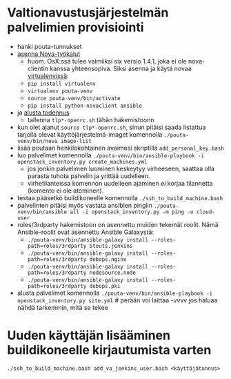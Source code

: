 Valtionavustusjärjestelmän palvelimien provisiointi
===================================================

* hanki pouta-tunnukset
* [asenna Nova-työkalut](https://research.csc.fi/pouta-install-client)
  - huom. OsX:ssä tulee valmiiksi six versio 1.4.1, joka ei ole nova-clientin kanssa yhteensopiva. Siksi asenna ja käytä novaa [virtualenvissä](http://docs.python-guide.org/en/latest/dev/virtualenvs/):
  - `pip install virtualenv`
  - `virtualenv pouta-venv`
  - `source pouta-venv/bin/activate`
  - `pip install python-novaclient ansible`
* ja [alusta todennus](https://research.csc.fi/pouta-credentials)
  - tallenna `tlp*-openrc.sh` tähän hakemistoonn
* kun olet ajanut `source tlp*-openrc.sh`, sinun pitäisi saada listattua tarjolla olevat käyttöjärjestelmä-imaget komennolla `./pouta-venv/bin/nova image-list`
* lisää poutaan henkilökohtainen avaimesi skriptillä `add_personal_key.bash`
* luo palvelimet komennolla `./pouta-venv/bin/ansible-playbook -i openstack_inventory.py create_machines.yml`
  - jos jonkin palvelimen luominen keskeytyy virheeseen, saattaa olla parasta tuhota palvelin ja yrittää uudelleen.
  - virhetilanteissa komennon uudelleen ajaminen _ei_ korjaa tilannetta (komento ei ole atominen).
* testaa pääsetkö buildikoneelle komennolla `./ssh_to_build_machine.bash`
* palvelinten pitäisi myös vastata ansiblen pingiin `./pouta-venv/bin/ansible all -i openstack_inventory.py -m ping -u cloud-user`
* roles/3rdparty hakemistoon on asennettu muiden tekemät roolit. Nämä Ansible-roolit ovat asennettu Ansible Galaxystä:
  - `./pouta-venv/bin/ansible-galaxy install --roles-path=roles/3rdparty Stouts.jenkins`
  - `./pouta-venv/bin/ansible-galaxy install --roles-path=roles/3rdparty debops.nginx`
  - `./pouta-venv/bin/ansible-galaxy install --roles-path=roles/3rdparty nodesource.node`
  - `./pouta-venv/bin/ansible-galaxy install --roles-path=roles/3rdparty debops.pki`
* alusta palvelimet komennolla `./pouta-venv/bin/ansible-playbook -i openstack_inventory.py site.yml`  # perään voi laittaa -vvvv jos haluaa nähdä tarkemmin, mitä se tekee


# Uuden käyttäjän lisääminen buildikoneelle kirjautumista varten
`./ssh_to_build_machine.bash add_va_jenkins_user.bash <käyttäjätunnus>`